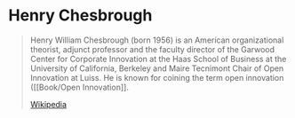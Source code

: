 # Henry Chesbrough

> Henry William Chesbrough (born 1956) is an American organizational theorist, adjunct professor and the faculty director of the Garwood Center for Corporate Innovation at the Haas School of Business at the University of California, Berkeley and Maire Tecnimont Chair of Open Innovation at Luiss. He is known for coining the term open innovation ([[Book/Open Innovation]].
>
> [Wikipedia](https://en.wikipedia.org/wiki/Henry%20Chesbrough)